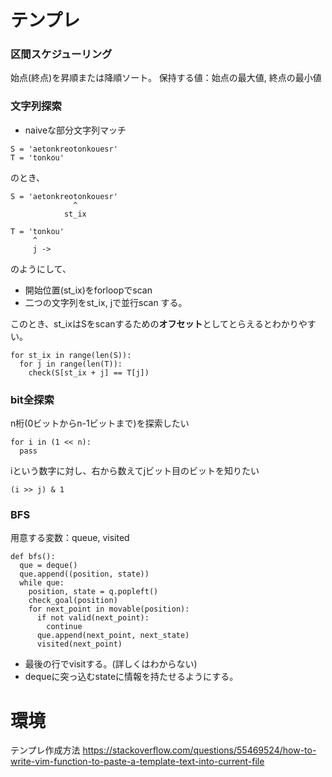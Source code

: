 # テンプレ

### 区間スケジューリング
始点(終点)を昇順または降順ソート。
保持する値：始点の最大値, 終点の最小値


### 文字列探索
- naiveな部分文字列マッチ
```
S = 'aetonkreotonkouesr'
T = 'tonkou'
```
のとき、

```
S = 'aetonkreotonkouesr'
              ^
            st_ix

T = 'tonkou'
     ^
     j ->
```
のようにして、
- 開始位置(st_ix)をforloopでscan
- 二つの文字列をst_ix, jで並行scan
する。

このとき、st_ixはSをscanするための**オフセット**としてとらえるとわかりやすい。

```
for st_ix in range(len(S)):
  for j in range(len(T)):
    check(S[st_ix + j] == T[j])
```



### bit全探索
n桁(0ビットからn-1ビットまで)を探索したい
```
for i in (1 << n):
  pass
```

iという数字に対し、右から数えてjビット目のビットを知りたい
```
(i >> j) & 1
```

### BFS
用意する変数：queue, visited
```
def bfs():
  que = deque()
  que.append((position, state))
  while que:
    position, state = q.popleft()
    check_goal(position)
    for next_point in movable(position):
      if not valid(next_point):
        continue
      que.append(next_point, next_state)
      visited(next_point)
```

- 最後の行でvisitする。(詳しくはわからない)
- dequeに突っ込むstateに情報を持たせるようにする。


# 環境

テンプレ作成方法
https://stackoverflow.com/questions/55469524/how-to-write-vim-function-to-paste-a-template-text-into-current-file
